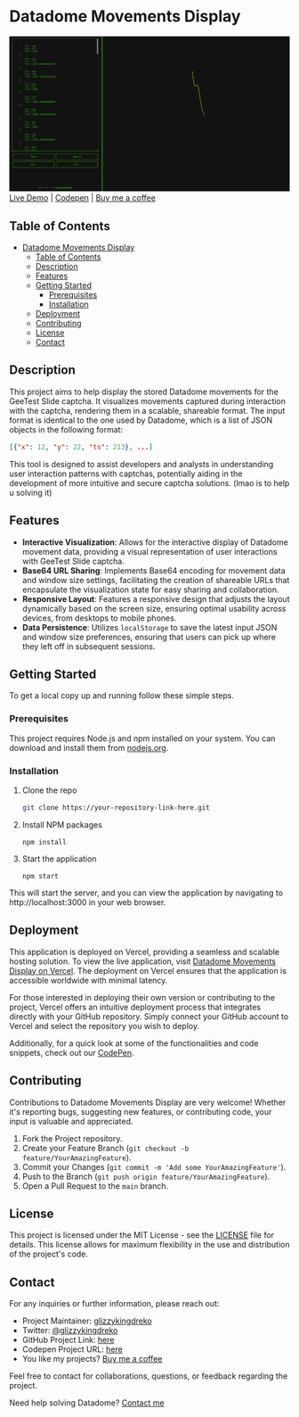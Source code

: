 # Datadome Movements Display
![Preview](./img/preview.png)
[Live Demo](https://datadome-movements-display.vercel.app/) | [Codepen](https://codepen.io/glizzykingdreko/pen/YzMPxpM) | [Buy me a coffee](https://www.buymeacoffee.com/glizzykingdreko)

## Table of Contents
- [Datadome Movements Display](#datadome-movements-display)
  - [Table of Contents](#table-of-contents)
  - [Description](#description)
  - [Features](#features)
  - [Getting Started](#getting-started)
    - [Prerequisites](#prerequisites)
    - [Installation](#installation)
  - [Deployment](#deployment)
  - [Contributing](#contributing)
  - [License](#license)
  - [Contact](#contact)

## Description

This project aims to help display the stored Datadome movements for the GeeTest Slide captcha. It visualizes movements captured during interaction with the captcha, rendering them in a scalable, shareable format. The input format is identical to the one used by Datadome, which is a list of JSON objects in the following format:

```json
[{"x": 12, "y": 22, "ts": 213}, ...]
```
This tool is designed to assist developers and analysts in understanding user interaction patterns with captchas, potentially aiding in the development of more intuitive and secure captcha solutions. (lmao is to help u solving it)

## Features

- **Interactive Visualization**: Allows for the interactive display of Datadome movement data, providing a visual representation of user interactions with GeeTest Slide captcha.
- **Base64 URL Sharing**: Implements Base64 encoding for movement data and window size settings, facilitating the creation of shareable URLs that encapsulate the visualization state for easy sharing and collaboration.
- **Responsive Layout**: Features a responsive design that adjusts the layout dynamically based on the screen size, ensuring optimal usability across devices, from desktops to mobile phones.
- **Data Persistence**: Utilizes `localStorage` to save the latest input JSON and window size preferences, ensuring that users can pick up where they left off in subsequent sessions.

## Getting Started

To get a local copy up and running follow these simple steps.

### Prerequisites

This project requires Node.js and npm installed on your system. You can download and install them from [nodejs.org](https://nodejs.org/).

### Installation

1. Clone the repo
   ```bash
   git clone https://your-repository-link-here.git
   ```
2. Install NPM packages
   ```
   npm install
   ```
3. Start the application
    ```
    npm start
    ```

This will start the server, and you can view the application by navigating to http://localhost:3000 in your web browser.

## Deployment

This application is deployed on Vercel, providing a seamless and scalable hosting solution. To view the live application, visit [Datadome Movements Display on Vercel](https://datadome-movements-display.vercel.app/). The deployment on Vercel ensures that the application is accessible worldwide with minimal latency.

For those interested in deploying their own version or contributing to the project, Vercel offers an intuitive deployment process that integrates directly with your GitHub repository. Simply connect your GitHub account to Vercel and select the repository you wish to deploy.

Additionally, for a quick look at some of the functionalities and code snippets, check out our [CodePen](https://codepen.io/glizzykingdreko/pen/YzMPxpM).

## Contributing

Contributions to Datadome Movements Display are very welcome! Whether it's reporting bugs, suggesting new features, or contributing code, your input is valuable and appreciated.

1. Fork the Project repository.
2. Create your Feature Branch (`git checkout -b feature/YourAmazingFeature`).
3. Commit your Changes (`git commit -m 'Add some YourAmazingFeature'`).
4. Push to the Branch (`git push origin feature/YourAmazingFeature`).
5. Open a Pull Request to the `main` branch.

## License

This project is licensed under the MIT License - see the [LICENSE](LICENSE.md) file for details. This license allows for maximum flexibility in the use and distribution of the project's code.

## Contact

For any inquiries or further information, please reach out:

- Project Maintainer: [glizzykingdreko](mailto:glizzykingdreko@protonmail.com)
- Twitter: [@glizzykingdreko](https://twitter.com/glizzykingdreko)
- GitHub Project Link: [here](https://github.com/glizzykingdreko/datadome-movements-display)
- Codepen Project URL: [here](https://codepen.io/glizzykingdreko/pen/YzMPxpM)
- You like my projects? [Buy me a coffee](https://www.buymeacoffee.com/glizzykingdreko)

Feel free to contact for collaborations, questions, or feedback regarding the project.

Need help solving Datadome? [Contact me](mailto:glizzykingdreko@protonmail.com)